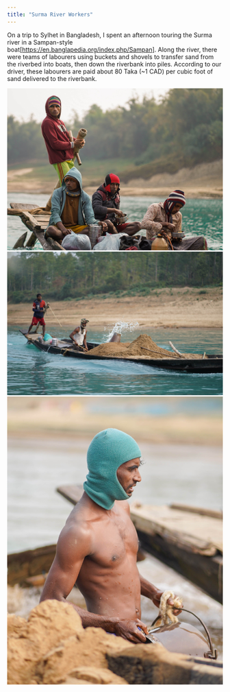 ```yaml
---
title: "Surma River Workers"
---
```

On a trip to Sylhet in Bangladesh, I spent an afternoon touring the Surma river in a Sampan-style boat[https://en.banglapedia.org/index.php/Sampan]. Along the river, there were teams of labourers using buckets and shovels to transfer sand from the riverbed into boats, then down the riverbank into piles. According to our driver, these labourers are paid about 80 Taka (~1 CAD) per cubic foot of sand delivered to the riverbank.

![DSC02330](/images/photography/surmariverlabourers/DSC02330.jpg)
![DSC02339](/images/photography/surmariverlabourers/DSC02339.jpg)
![DSC02342](/images/photography/surmariverlabourers/DSC02342.jpg)